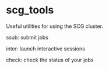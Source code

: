 # scg_tools

Useful utilities for using the SCG cluster.

ssub: submit jobs

inter: launch interactive sessions

check: check the status of your jobs
